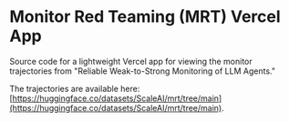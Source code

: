 # Monitor Red Teaming (MRT) Vercel App

Source code for a lightweight Vercel app for viewing the monitor trajectories from "Reliable Weak-to-Strong Monitoring of LLM Agents."

The trajectories are available here: [https://huggingface.co/datasets/ScaleAI/mrt/tree/main](https://huggingface.co/datasets/ScaleAI/mrt/tree/main).
